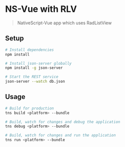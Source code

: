 # NS-Vue with RLV

> NativeScript-Vue app which uses RadListView

## Setup

``` bash
# Install dependencies
npm install

# Install json-server globally
npm install -g json-server

# Start the REST service
json-server --watch db.json
```

## Usage

``` bash
# Build for production
tns build <platform> --bundle

# Build, watch for changes and debug the application
tns debug <platform> --bundle

# Build, watch for changes and run the application
tns run <platform> --bundle
```